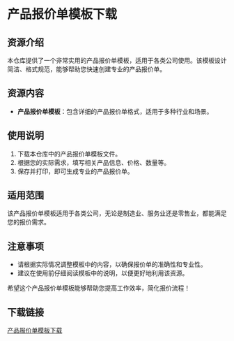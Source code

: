 # 产品报价单模板下载

## 资源介绍

本仓库提供了一个非常实用的产品报价单模板，适用于各类公司使用。该模板设计简洁、格式规范，能够帮助您快速创建专业的产品报价单。

## 资源内容

- **产品报价单模板**：包含详细的产品报价单格式，适用于多种行业和场景。

## 使用说明

1. 下载本仓库中的产品报价单模板文件。
2. 根据您的实际需求，填写相关产品信息、价格、数量等。
3. 保存并打印，即可生成专业的产品报价单。

## 适用范围

该产品报价单模板适用于各类公司，无论是制造业、服务业还是零售业，都能满足您的报价需求。

## 注意事项

- 请根据实际情况调整模板中的内容，以确保报价单的准确性和专业性。
- 建议在使用前仔细阅读模板中的说明，以便更好地利用该资源。

希望这个产品报价单模板能够帮助您提高工作效率，简化报价流程！

## 下载链接

[产品报价单模板下载](https://pan.quark.cn/s/066ff7ef5c7d)